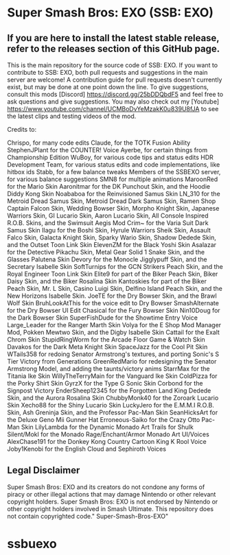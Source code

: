 # Super Smash Bros: EXO (SSB: EXO)
## If you are here to install the latest stable release, refer to the releases section of this GitHub page.

This is the main repository for the source code of SSB: EXO. If you want to contribute to SSB: EXO, both pull requests and suggestions in the main server are welcome! A contribution guide for pull requests doesn't currently exist, but may be done at one point down the line. To give suggestions, consult this mods [Discord] https://discord.gg/25bDDQbdF5 and feel free to ask questions and give suggestions. You may also check out my [Youtube] https://www.youtube.com/channel/UCMBoDvYeMzakK0u839U8fJA to see the latest clips and testing videos of the mod.

Credits to:

Chrispo, for many code edits
Claude, for the TOTK Fusion Ability
StephenJPlant for the COUNTER! Voice
Ayerbe, for certain things from Championship Edition
WuBoy, for various code tips and status edits
HDR Development Team, for various status edits and code implementations, like hitbox ids
Stabb, for a few balance tweaks
Members of the SSBEXO server, for various balance suggestions
SMN8 for multiple animations
MaroonRed for the Mario Skin
Aaronitmar for the DK Punchout Skin, and the Hoodie Diddy Kong Skin
Noababoa for the Reinvisioned Samus Skin
LN_310 for the Metroid Dread Samus Skin, Metroid Dread Dark Samus Skin, Ramen Shop Captain Falcon Skin, Wedding Bowser Skin, Morpho Knight Skin, Japanese Warriors Skin, GI Lucario Skin, Aaron Lucario Skin, All Console Inspired R.O.B. Skins, and the Swimsuit Aegis Mod
Crim~ for the Varia Suit Dark Samus Skin
Ilagu for the Boshi Skin, Hyrule Warriors Sheik Skin, Assault Falco Skin, Galacta Knight Skin, Sparky Wario Skin, Shadow Dedede Skin, and the Outset Toon Link Skin
ElevenZM for the Black Yoshi Skin
Asalazar for the Detective Pikachu Skin, Metal Gear Solid 1 Snake Skin, and the Glasses Palutena Skin
Devory for the Monocle Jigglypuff Skin, and the Secretary Isabelle Skin
SoftTurnips for the GCN Strikers Peach Skin, and the Royal Engineer Toon Link Skin
Elite9 for part of the Biker Peach Skin, Biker Daisy Skin, and the Biker Rosalina Skin
Kantoskies for part of the Biker Peach Skin, Mr. L Skin, Casino Luigi Skin, Delfino Island Peach Skin, and the New Horizons Isabelle Skin.
JoeTE for the Dry Bowser Skin, and the Brawl Wolf Skin
BruhLookAtThis for the voice edit to Dry Bowser
SmashAlternate for the Dry Bowser UI Edit
Chasical for the Fury Bowser Skin
Nin10Doug for the Dark Bowser Skin
SuperFishDude for the Showtime Entry Voice
Large_Leader for the Ranger Marth Skin
Volya for the E Shop Mod Manager Mod, Pokken Mewtwo Skin, and the Digby Isabelle Skin
Cattail for the Exalt Chrom Skin
StupidRingWorm for the Arcade Floor Game & Watch Skin
Davakos for the Dark Meta Knight Skin
SpaceJazz for the Cool Pit Skin
WTails358 for redoing Senator Armstrong's textures, and porting Sonic's S Tier Victory from Generations
GreenRedMario for redesigning the Senator Armstrong Model, and adding the taunts/victory anims
StarrMax for the Titania Ike Skin
WillyTheTerryMain for the Vanguard Ike Skin
ColdPizza for the Porky Shirt Skin
GyrzX for the Type G Sonic Skin
Corbond for the Signpost Victory
EnderSheep12345 for the Forgotten Land King Dedede Skin, and the Aurora Rosalina Skin
ChubbyMonk40 for the Zoroark Lucario Skin
Xecho88 for the Shiny Lucario Skin
LuckyJero for the E.M.M.I R.O.B. Skin, Ash Greninja Skin, and the Professor Pac-Man Skin
SeanHicksArt for the Deluxe Geno Mii Gunner Hat
Erroneous-Saiko for the Crazy Otto Pac-Man Skin
LilyLambda for the Dynamic Monado Art Trails for Shulk
Silent/Mokl for the Monado Rage/Enchant/Armor Monado Art UI/Voices
AlexChase191 for the Donkey Kong Country Cartoon King K Rool Voice
Joby1Kenobi for the English Cloud and Sephiroth Voices

## Legal Disclaimer
Super Smash Bros: EXO and its creators do not condone any forms of piracy or other illegal actions that may damage Nintendo or other relevant copyright holders.
Super Smash Bros: EXO is not endorsed by Nintendo or other copyright holders involved in Smash Ultimate. This repository does not contain copyrighted code." Super-Smash-Bros-EXO" 
# ssbuexo
